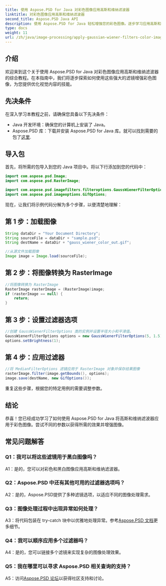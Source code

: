 ```yaml
---
title: 使用 Aspose.PSD for Java 对彩色图像应用高斯和维纳滤波器
linktitle: 对彩色图像应用高斯和维纳滤波器
second_title: Aspose.PSD Java API
description: 使用 Aspose.PSD for Java 轻松增强您的彩色图像。逐步学习应用高斯和维纳滤波器以获得令人惊叹的视觉效果。
type: docs
weight: 11
url: /zh/java/image-processing/apply-gaussian-wiener-filters-color-image/
---
```

## 介绍

欢迎来到这个关于使用 Aspose.PSD for Java 对彩色图像应用高斯和维纳滤波器的综合教程。在本指南中，我们将逐步探索如何使用这些强大的滤镜增强彩色图像，为您提供优化视觉内容的技能。

## 先决条件

在深入学习本教程之前，请确保您具备以下先决条件：

- Java 开发环境：确保您的计算机上安装了 Java。
-  Aspose.PSD 库：下载并安装 Aspose.PSD for Java 库。就可以找到需要的包了[这里](https://releases.aspose.com/psd/java/).

## 导入包

首先，将所需的包导入到您的 Java 项目中。将以下行添加到您的代码中：

```java
import com.aspose.psd.Image;
import com.aspose.psd.RasterImage;

import com.aspose.psd.imagefilters.filteroptions.GaussWienerFilterOptions;
import com.aspose.psd.imageoptions.GifOptions;
```

现在，让我们将示例代码分解为多个步骤，以便清楚地理解：

## 第 1 步：加载图像

```java
String dataDir = "Your Document Directory";
String sourceFile = dataDir + "sample.psd";
String destName = dataDir + "gauss_wiener_color_out.gif";

//从源文件加载图像
Image image = Image.load(sourceFile);
```

## 第 2 步：将图像转换为 RasterImage

```java
//将图像转换为 RasterImage
RasterImage rasterImage = (RasterImage)image;
if (rasterImage == null) {
    return;
}
```

## 第 3 步：设置过滤器选项

```java
//创建 GaussWienerFilterOptions 类的实例并设置半径大小和平滑值。
GaussWienerFilterOptions options = new GaussWienerFilterOptions(5, 1.5);
options.setBrightness(1);
```

## 第 4 步：应用过滤器

```java
//将 MedianFilterOptions 滤镜应用于 RasterImage 对象并保存结果图像
rasterImage.filter(image.getBounds(), options);
image.save(destName, new GifOptions());
```

重复这些步骤，根据您的特定用例的需要调整参数。

## 结论

恭喜！您已经成功学习了如何使用 Aspose.PSD for Java 将高斯和维纳滤波器应用于彩色图像。尝试不同的参数以获得所需的效果并增强图像。

## 常见问题解答

### Q1：我可以将这些滤镜用于黑白图像吗？

A1：是的，您可以对彩色和黑白图像应用高斯和维纳滤波器。

### Q2：Aspose.PSD 中还有其他可用的过滤器选项吗？

A2：是的，Aspose.PSD提供了多种滤镜选项，以适应不同的图像处理需求。

### Q3：图像处理过程中出现异常如何处理？

 A3：将代码包装在 try-catch 块中以优雅地处理异常。参考[Aspose.PSD 文档](https://reference.aspose.com/psd/java/)更多细节。

### Q4：我可以顺序应用多个过滤器吗？

A4：是的，您可以链接多个滤镜来实现复杂的图像处理效果。

### Q5：我在哪里可以寻求 Aspose.PSD 相关查询的支持？

 A5：访问[Aspose.PSD 论坛](https://forum.aspose.com/c/psd/34)以获得社区支持和讨论。